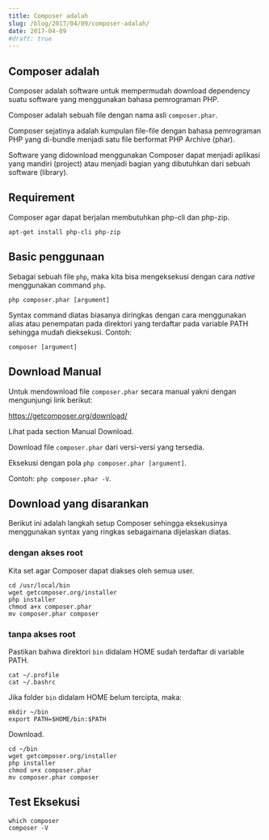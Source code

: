 ```yaml
---
title: Composer adalah
slug: /blog/2017/04/09/composer-adalah/
date: 2017-04-09
#draft: true
---
```


## Composer adalah

Composer adalah software untuk mempermudah download dependency suatu software yang menggunakan bahasa pemrograman PHP.

Composer adalah sebuah file dengan nama asli `composer.phar`.

Composer sejatinya adalah kumpulan file-file dengan bahasa pemrograman PHP yang di-bundle menjadi satu file berformat PHP Archive (phar).

Software yang didownload menggunakan Composer dapat menjadi aplikasi yang mandiri (project) atau menjadi bagian yang dibutuhkan dari sebuah software (library).

## Requirement

Composer agar dapat berjalan membutuhkan php-cli dan php-zip.

```
apt-get install php-cli php-zip
```

## Basic penggunaan

Sebagai sebuah file `php`, maka kita bisa mengeksekusi dengan cara *native* menggunakan command `php`.

```
php composer.phar [argument]
```

Syntax command diatas biasanya diringkas dengan cara menggunakan alias atau penempatan pada direktori yang terdaftar pada variable PATH sehingga mudah dieksekusi. Contoh:

```
composer [argument]
```

## Download Manual

Untuk mendownload file `composer.phar` secara manual yakni dengan mengunjungi link berikut:

https://getcomposer.org/download/

Lihat pada section Manual Download.

Download file `composer.phar` dari versi-versi yang tersedia.

Eksekusi dengan pola `php composer.phar [argument]`.

Contoh: `php composer.phar -V`.

## Download yang disarankan

Berikut ini adalah langkah setup Composer sehingga eksekusinya menggunakan syntax yang ringkas sebagaimana dijelaskan diatas.

### dengan akses root

Kita set agar Composer dapat diakses oleh semua user.

```
cd /usr/local/bin
wget getcomposer.org/installer
php installer
chmod a+x composer.phar
mv composer.phar composer
```

### tanpa akses root

Pastikan bahwa direktori `bin` didalam HOME sudah terdaftar di variable PATH.

```
cat ~/.profile
cat ~/.bashrc
```

Jika folder `bin` didalam HOME belum tercipta, maka:

```
mkdir ~/bin
export PATH=$HOME/bin:$PATH
```

Download.

```
cd ~/bin
wget getcomposer.org/installer
php installer
chmod u+x composer.phar
mv composer.phar composer
```

## Test Eksekusi

```
which composer
composer -V
```